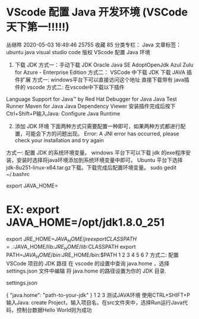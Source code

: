 # VScode 配置 Java 开发环境 (VSCode 天下第一!!!!!)

丛继晔 2020-05-03 16:49:46  25755  收藏 85
分类专栏： Java 文章标签： ubuntu java visual studio code
版权
VScode 配置 Java 环境
1. 下载 JDK
方式一：手动下载 JDK
Oracle Java SE
AdoptOpenJdk
Azul Zulu for Azure - Enterprise Edition
方式二： VSCode 中下载 JDK
下载 JAVA 插件扩展
方式一: windows平台下可以直接访问这个地址 直接下载带有 java插件的 vscode
方式二: 在vscode中下载以下插件

Language Support for Java™ by Red Hat
Debugger for Java
Java Test Runner
Maven for Java
Java Dependency Viewer
安装插件完成后按下 Ctrl+Shift+P输入Java: Configure Java Runtime


2. 添加 JDK 环境
下面两种方式只需要配置一种即可，如果两种方式都进行配置，可能会下方的问题出现。
Error: A JNI error has occurred, please check your installation and try again

方式一: 配置 JDK 的系统环境变量。
windows 平台下可以下载 jdk 的exe程序安装，安装时选择将java环境添加到系统环境变量中即可。
Ubuntu 平台下选择 jdk-8u251-linux-x64.tar.gz下载。下载完成后配置环境变量。
sudo gedit ~/.bashrc

export JAVA_HOME=<path-to-your-jdk-path>
# EX: export JAVA_HOME=/opt/jdk1.8.0_251
export JRE_HOME=$JAVA_HOME/jre
export CLASSPATH=.:$JAVA_HOME/lib:$JRE_HOME/lib:$CLASSPATH
export PATH=$JAVA_HOME/bin:$JRE_HOME/bin:$PATH
1
2
3
4
5
6
7
方式二: 配置 VSCode 项目的 JDK 路径
在 vscode 的设置中查询 java.home ，选择 settings.json 文件中编辑 将 java.home 的路径设置为你的 JDK 目录.



settings.json

{
    "java.home": "path-to-your-jdk"
}
1
2
3
测试JAVA环境
使用CTRL+SHIFT+P输入Java: create Project，输入项目名，在src文件夹中，选择Run运行Java代码，控制台数据Hello World则为成功